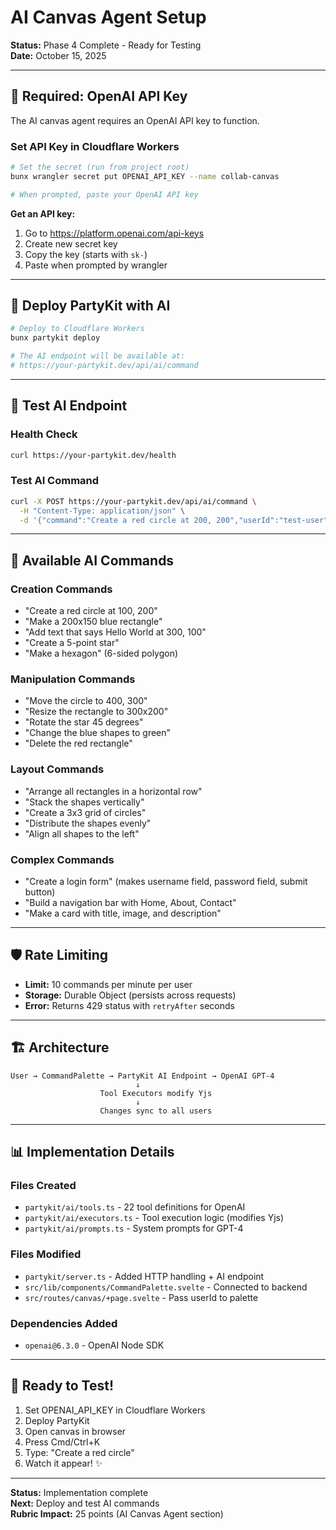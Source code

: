 # AI Canvas Agent Setup

**Status:** Phase 4 Complete - Ready for Testing  
**Date:** October 15, 2025

---

## 🔑 Required: OpenAI API Key

The AI canvas agent requires an OpenAI API key to function.

### Set API Key in Cloudflare Workers

```bash
# Set the secret (run from project root)
bunx wrangler secret put OPENAI_API_KEY --name collab-canvas

# When prompted, paste your OpenAI API key
```

**Get an API key:**
1. Go to https://platform.openai.com/api-keys
2. Create new secret key
3. Copy the key (starts with `sk-`)
4. Paste when prompted by wrangler

---

## 🚀 Deploy PartyKit with AI

```bash
# Deploy to Cloudflare Workers
bunx partykit deploy

# The AI endpoint will be available at:
# https://your-partykit.dev/api/ai/command
```

---

## 🧪 Test AI Endpoint

### Health Check
```bash
curl https://your-partykit.dev/health
```

### Test AI Command
```bash
curl -X POST https://your-partykit.dev/api/ai/command \
  -H "Content-Type: application/json" \
  -d '{"command":"Create a red circle at 200, 200","userId":"test-user"}'
```

---

## 📝 Available AI Commands

### Creation Commands
- "Create a red circle at 100, 200"
- "Make a 200x150 blue rectangle"
- "Add text that says Hello World at 300, 100"
- "Create a 5-point star"
- "Make a hexagon" (6-sided polygon)

### Manipulation Commands
- "Move the circle to 400, 300"
- "Resize the rectangle to 300x200"
- "Rotate the star 45 degrees"
- "Change the blue shapes to green"
- "Delete the red rectangle"

### Layout Commands
- "Arrange all rectangles in a horizontal row"
- "Stack the shapes vertically"
- "Create a 3x3 grid of circles"
- "Distribute the shapes evenly"
- "Align all shapes to the left"

### Complex Commands
- "Create a login form" (makes username field, password field, submit button)
- "Build a navigation bar with Home, About, Contact"
- "Make a card with title, image, and description"

---

## 🛡️ Rate Limiting

- **Limit:** 10 commands per minute per user
- **Storage:** Durable Object (persists across requests)
- **Error:** Returns 429 status with `retryAfter` seconds

---

## 🏗️ Architecture

```
User → CommandPalette → PartyKit AI Endpoint → OpenAI GPT-4
                            ↓
                    Tool Executors modify Yjs
                            ↓
                    Changes sync to all users
```

---

## 📊 Implementation Details

### Files Created
- `partykit/ai/tools.ts` - 22 tool definitions for OpenAI
- `partykit/ai/executors.ts` - Tool execution logic (modifies Yjs)
- `partykit/ai/prompts.ts` - System prompts for GPT-4

### Files Modified
- `partykit/server.ts` - Added HTTP handling + AI endpoint
- `src/lib/components/CommandPalette.svelte` - Connected to backend
- `src/routes/canvas/+page.svelte` - Pass userId to palette

### Dependencies Added
- `openai@6.3.0` - OpenAI Node SDK

---

## 🎯 Ready to Test!

1. Set OPENAI_API_KEY in Cloudflare Workers
2. Deploy PartyKit
3. Open canvas in browser
4. Press Cmd/Ctrl+K
5. Type: "Create a red circle"
6. Watch it appear! ✨

---

**Status:** Implementation complete  
**Next:** Deploy and test AI commands  
**Rubric Impact:** 25 points (AI Canvas Agent section)

